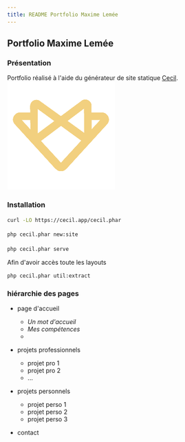 ```yaml
---
title: README Portfolio Maxime Lemée
---
```




## Portfolio Maxime Lemée

### Présentation

Portfolio réalisé à l'aide du générateur de site statique [Cecil](https://cecil.app/).
![Cecil](./assets/favicon.png)

### Installation

```bash
curl -LO https://cecil.app/cecil.phar

php cecil.phar new:site

php cecil.phar serve
```

Afin d'avoir accès toute les layouts 

```bash
php cecil.phar util:extract
```

### hiérarchie des pages

- page d'accueil 
  
  	- *Un mot d'accueil*
  	- *Mes compétences*
  	- 
  
  
  
  
  
- projets professionnels
  - projet pro 1
  - projet pro 2
  - ...
  
- projets personnels
    - projet perso 1
    - projet perso 2
    - projet perso 3
    
- contact

